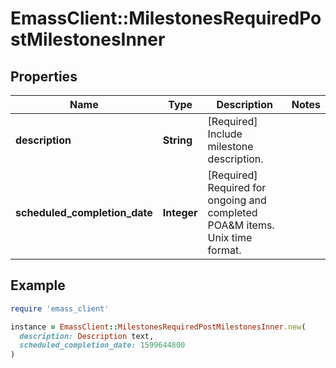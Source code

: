 # EmassClient::MilestonesRequiredPostMilestonesInner

## Properties

| Name | Type | Description | Notes |
| ---- | ---- | ----------- | ----- |
| **description** | **String** | [Required] Include milestone description. |  |
| **scheduled_completion_date** | **Integer** | [Required] Required for ongoing and completed POA&amp;M items. Unix time format. |  |

## Example

```ruby
require 'emass_client'

instance = EmassClient::MilestonesRequiredPostMilestonesInner.new(
  description: Description text,
  scheduled_completion_date: 1599644800
)
```

